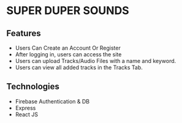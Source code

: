 # SUPER DUPER SOUNDS
## Features
- Users Can Create an Account Or Register
- After logging in, users can access the site
- Users can upload Tracks/Audio Files with a name and keyword.
- Users can view all added tracks in the Tracks Tab.

## Technologies
- Firebase Authentication & DB
- Express
- React JS
